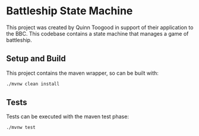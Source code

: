 # Battleship State Machine

This project was created by Quinn Toogood in support of their application
to the BBC. This codebase contains a state machine that manages a game of battleship.

## Setup and Build

This project contains the maven wrapper, so can be built with:

```bash
./mvnw clean install
```

## Tests

Tests can be executed with the maven test phase:

```bash
./mvnw test
```